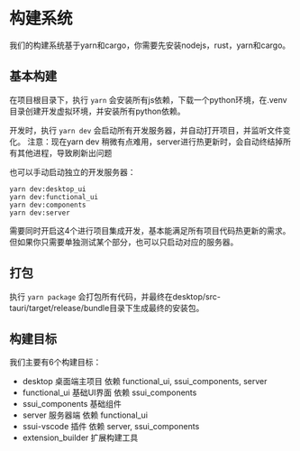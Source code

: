 构建系统
============================

我们的构建系统基于yarn和cargo，你需要先安装nodejs，rust，yarn和cargo。


## 基本构建

在项目根目录下，执行 `yarn` 会安装所有js依赖，下载一个python环境，在.venv目录创建开发虚拟环境，并安装所有python依赖。

开发时，执行 `yarn dev` 会启动所有开发服务器，并自动打开项目，并监听文件变化。
注意：现在yarn dev 稍微有点难用，server进行热更新时，会自动终结掉所有其他进程，导致刷新出问题

也可以手动启动独立的开发服务器：
```
yarn dev:desktop_ui
yarn dev:functional_ui
yarn dev:components
yarn dev:server
```
需要同时开启这4个进行项目集成开发，基本能满足所有项目代码热更新的需求。但如果你只需要单独测试某个部分，也可以只启动对应的服务器。


## 打包

执行 `yarn package` 会打包所有代码，并最终在desktop/src-tauri/target/release/bundle目录下生成最终的安装包。


## 构建目标

我们主要有6个构建目标：
- desktop 桌面端主项目  依赖 functional_ui, ssui_components, server
- functional_ui 基础UI界面  依赖 ssui_components
- ssui_components 基础组件
- server 服务器端 依赖 functional_ui
- ssui-vscode 插件 依赖 server, ssui_components
- extension_builder 扩展构建工具










